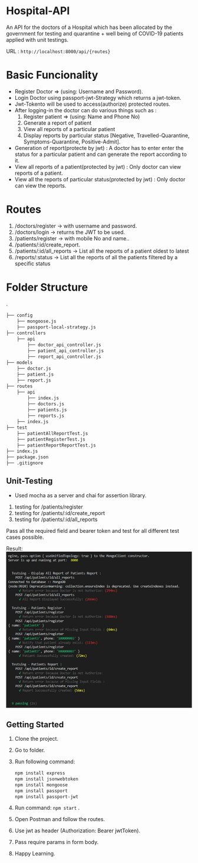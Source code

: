 # Hospital-API

An API for the doctors of a Hospital which has been allocated by the government for testing and quarantine + well being of COVID-19 patients applied with unit testings.

URL : `http://localhost:8000/api/{routes}`

# Basic Funcionality

- Register Doctor => (using: Username and Password).
- Login Doctor using passport-jwt-Strategy which returns a jwt-token.
- Jwt-Tokento will be used to access(authorize) protected routes.
- After logging-in the doctor can do various things such as :
  1. Register patient => (using: Name and Phone No)
  2. Generate a report of patient
  3. View all reports of a particular patient
  4. Display reports by particular status [Negative, Travelled-Quarantine, Symptoms-Quarantine, Positive-Admit].
- Generation of report(protecte by jwt) : A doctor has to enter enter the status for a particular patient and can generate the report according to it.
- View all reports of a patient(protected by jwt) : Only doctor can view reports of a patient.
- View all the reports of particular status(protected by jwt) : Only doctor can view the reports.

# Routes

1. /doctors/register → with username and password.
2. /doctors/login → returns the JWT to be used.
3. /patients/register → with mobile No and name..
4. /patients/:id/create_report.
5. /patients/:id/all_reports → List all the reports of a patient oldest to latest
6. /reports/:status → List all the reports of all the patients filtered by a specific status

# Folder Structure

.

    ├── config
        ├── mongoose.js
        ├── passport-local-strategy.js
    ├── controllers
        ├── api
            ├── doctor_api_controller.js
            ├── patient_api_controller.js
            ├── report_api_controller.js
    ├── models
        ├── doctor.js
        ├── patient.js
        ├── report.js
    ├── routes
        ├── api
            ├── index.js
            ├── doctors.js
            ├── patients.js
            ├── reports.js
        ├── index.js
    ├── test
        ├── patientAllReportTest.js
        ├── patientRegisterTest.js
        ├── patientReportReportTest.js
    ├── index.js
    ├── package.json
    ├── .gitignore

## Unit-Testing

- Used mocha as a server and chai for assertion library.

1. testing for /patients/register
2. testing for /patients/:id/create_report
3. testing for /patients/:id/all_reports

Pass all the required field and bearer token and test for all different test cases possible.

Result:
![test](/assets/image/test.JPG)

## Getting Started

1. Clone the project.
2. Go to folder.
3. Run following command:

   ```
   npm install express
   npm install jsonwebtoken
   npm install mongoose
   npm install passport
   npm install passport-jwt

   ```

4. Run command: `npm start` .
5. Open Postman and follow the routes.
6. Use jwt as header (Authorization: Bearer jwtToken).
7. Pass require params in form body.
8. Happy Learning.

